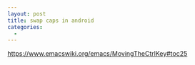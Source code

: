 ```yaml
---
layout: post
title: swap caps in android
categories:
  -
---
```


https://www.emacswiki.org/emacs/MovingTheCtrlKey#toc25
